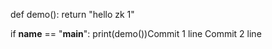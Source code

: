 def demo():
    return "hello zk 1"

if __name__ == "__main__":
    print(demo())Commit 1 line
Commit 2 line
